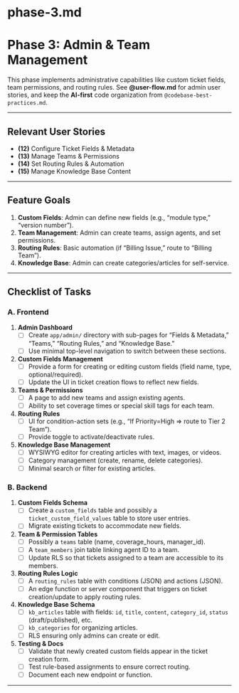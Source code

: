 # phase-3.md

# **Phase 3: Admin & Team Management**

This phase implements administrative capabilities like custom ticket fields, team permissions, and routing rules. See **@user-flow.md** for admin user stories, and keep the **AI-first** code organization from `@codebase-best-practices.md`.

---

## **Relevant User Stories**
- **(12)** Configure Ticket Fields & Metadata
- **(13)** Manage Teams & Permissions
- **(14)** Set Routing Rules & Automation
- **(15)** Manage Knowledge Base Content

---

## **Feature Goals**
1. **Custom Fields**: Admin can define new fields (e.g., “module type,” “version number”).  
2. **Team Management**: Admin can create teams, assign agents, and set permissions.  
3. **Routing Rules**: Basic automation (if “Billing Issue,” route to “Billing Team”).  
4. **Knowledge Base**: Admin can create categories/articles for self-service.

---

## **Checklist of Tasks**

### **A. Frontend**

1. **Admin Dashboard**  
   - [ ] Create `app/admin/` directory with sub-pages for “Fields & Metadata,” “Teams,” “Routing Rules,” and “Knowledge Base.”  
   - [ ] Use minimal top-level navigation to switch between these sections.

2. **Custom Fields Management**  
   - [ ] Provide a form for creating or editing custom fields (field name, type, optional/required).  
   - [ ] Update the UI in ticket creation flows to reflect new fields.

3. **Teams & Permissions**  
   - [ ] A page to add new teams and assign existing agents.  
   - [ ] Ability to set coverage times or special skill tags for each team.

4. **Routing Rules**  
   - [ ] UI for condition-action sets (e.g., “If Priority=High => route to Tier 2 Team”).  
   - [ ] Provide toggle to activate/deactivate rules.

5. **Knowledge Base Management**  
   - [ ] WYSIWYG editor for creating articles with text, images, or videos.  
   - [ ] Category management (create, rename, delete categories).  
   - [ ] Minimal search or filter for existing articles.

### **B. Backend**

1. **Custom Fields Schema**  
   - [ ] Create a `custom_fields` table and possibly a `ticket_custom_field_values` table to store user entries.  
   - [ ] Migrate existing tickets to accommodate new fields.

2. **Team & Permission Tables**  
   - [ ] Possibly a `teams` table (name, coverage_hours, manager_id).  
   - [ ] A `team_members` join table linking agent ID to a team.  
   - [ ] Update RLS so that tickets assigned to a team are accessible to its members.

3. **Routing Rules Logic**  
   - [ ] A `routing_rules` table with conditions (JSON) and actions (JSON).  
   - [ ] An edge function or server component that triggers on ticket creation/update to apply routing rules.

4. **Knowledge Base Schema**  
   - [ ] `kb_articles` table with fields: `id`, `title`, `content`, `category_id`, `status` (draft/published), etc.  
   - [ ] `kb_categories` for organizing articles.  
   - [ ] RLS ensuring only admins can create or edit.

5. **Testing & Docs**  
   - [ ] Validate that newly created custom fields appear in the ticket creation form.  
   - [ ] Test rule-based assignments to ensure correct routing.  
   - [ ] Document each new endpoint or function.

---